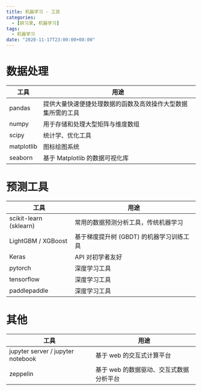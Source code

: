 ```yaml
---
title: 机器学习 - 工具
categories: 
  - [研习录, 机器学习]
tags:
  - 机器学习
date: "2020-11-17T23:00:00+08:00"
---
```


# 数据处理

| 工具       | 用途                                                         |
| ---------- | ------------------------------------------------------------ |
| pandas     | 提供大量快速便捷处理数据的函数及高效操作大型数据集所需的工具 |
| numpy      | 用于存储和处理大型矩阵与维度数组                             |
| scipy      | 统计学、优化工具                                             |
| matplotlib | 图标绘图系统                                                 |
| seaborn    | 基于 Matplotlib 的数据可视化库                               |

# 预测工具

| 工具                   | 用途                                     |
| ---------------------- | ---------------------------------------- |
| scikit-learn (sklearn) | 常用的数据预测分析工具，传统机器学习     |
| LightGBM / XGBoost     | 基于梯度提升树 (GBDT) 的机器学习训练工具 |
| Keras                  | API 对初学者友好                         |
| pytorch                | 深度学习工具                             |
| tensorflow             | 深度学习工具                             |
| paddlepaddle           | 深度学习工具                             |

# 其他

| 工具                              | 用途                                    |
| --------------------------------- | --------------------------------------- |
| jupyter server / jupyter notebook | 基于 web 的交互式计算平台               |
| zeppelin                          | 基于 web 的数据驱动、交互式数据分析平台 |

